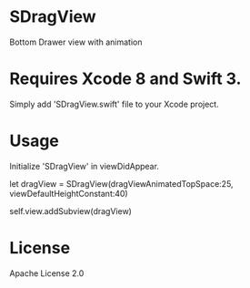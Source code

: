 # SDragView
Bottom Drawer view with animation

# Requires Xcode 8 and Swift 3.
Simply add 'SDragView.swift' file to your Xcode project.

# Usage

Initialize 'SDragView' in viewDidAppear.

let dragView = SDragView(dragViewAnimatedTopSpace:25, viewDefaultHeightConstant:40) 

self.view.addSubview(dragView)

# License
Apache License 2.0
